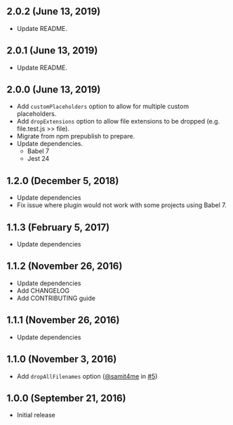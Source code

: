 ## 2.0.2 (June 13, 2019)
- Update README.

## 2.0.1 (June 13, 2019)
- Update README.

## 2.0.0 (June 13, 2019)
- Add `customPlaceholders` option to allow for multiple custom placeholders.
- Add `dropExtensions` option to allow file extensions to be dropped (e.g. file.test.js >> file).
- Migrate from npm prepublish to prepare.
- Update dependencies.
    - Babel 7
    - Jest 24

## 1.2.0 (December 5, 2018)
* Update dependencies
* Fix issue where plugin would not work with some projects using Babel 7.

## 1.1.3 (February 5, 2017)
* Update dependencies

## 1.1.2 (November 26, 2016)
* Update dependencies
* Add CHANGELOG
* Add CONTRIBUTING guide

## 1.1.1 (November 26, 2016)
* Update dependencies

## 1.1.0 (November 3, 2016)
* Add `dropAllFilenames` option ([@samit4me](https://github.com/samit4me) in [#5](https://github.com/samit4me/babel-plugin-filenamespace/pull/5))

## 1.0.0 (September 21, 2016)
* Initial release